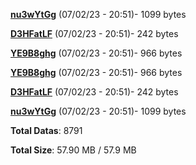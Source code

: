 [**nu3wYtGg**](/data/nu3wYtGg.txt) (07/02/23 - 20:51)- 1099 bytes

[**D3HFatLF**](/data/D3HFatLF.txt) (07/02/23 - 20:51)- 242 bytes

[**YE9B8ghg**](/data/YE9B8ghg.txt) (07/02/23 - 20:51)- 966 bytes

[**YE9B8ghg**](/data/YE9B8ghg.txt) (07/02/23 - 20:51)- 966 bytes

[**D3HFatLF**](/data/D3HFatLF.txt) (07/02/23 - 20:51)- 242 bytes

[**nu3wYtGg**](/data/nu3wYtGg.txt) (07/02/23 - 20:51)- 1099 bytes

**Total Datas**: 8791

**Total Size**: 57.90 MB / 57.9 MB